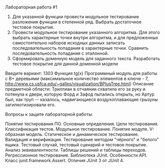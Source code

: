Лабораторная работа #1
1. Для указанной функции провести модульное тестирование разложения функции в степенной ряд. Выбрать достаточное тестовое покрытие.
2. Провести модульное тестирование указанного алгоритма. Для этого выбрать характерные точки внутри алгоритма, и для предложенных самостоятельно наборов исходных данных записать последовательность попадания в характерные точки. Сравнить последовательность попадания с эталонной.
3. Сформировать доменную модель для заданного текста.  Разработать тестовое покрытие для данной доменной модели

Введите вариант: 
1303
Функция tg(x)
Программный модуль для работы с B+ деревьями (максимальное количество элементов в ключе - 7, http://www.cs.usfca.edu/~galles/visualization/BPlusTree.html)
Описание предметной области:
Триллиан в отчаянии схватила его за руку и потянула к двери, которую Форд и Зафод пытались открыть, но Артур был, как труп -- казалось, надвигающиеся воздухоплавающие грызуны загипнотизировали его.
 

Вопросы к защите лабораторной работы:

Понятие тестирования ПО. Основные определения.
Цели тестирования. Классификация тестов.
Модульное тестирование. Понятие модуля.
V-образная модель. Статическое и динамическое тестирование.
Валидация и верификация. Тестирование методом "чёрного" и "белого" ящика.
Тестовый случай, тестовый сценарий и тестовое покрытие.
Анализ эквивалентности.
Таблицы решений и таблицы переходов.
Регрессионное тестирование.
Библиотека JUnit. Особенности API. Класс junit.framework.Assert.
Отличия JUnit 3 от JUnit 4.
